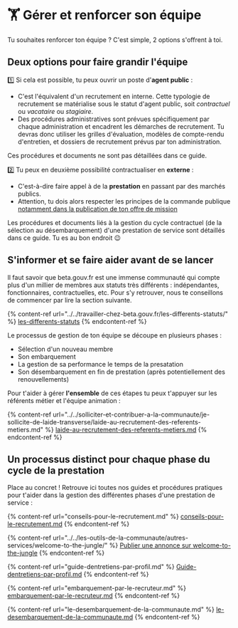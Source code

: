 # 🏋️ Gérer et renforcer son équipe

Tu souhaites renforcer ton équipe ?
C'est simple, 2 options s'offrent à toi.

## Deux options pour faire grandir l'équipe

1️⃣ Si cela est possible, tu peux ouvrir un poste d'**agent public** :
* C'est l'équivalent d'un recrutement en interne. Cette typologie de recrutement se matérialise sous le statut d'agent public, soit _contractuel_ ou _vacataire_ ou _stagiaire_.
* Des procédures administratives sont prévues spécifiquement par chaque administration et encadrent les démarches de recrutement. Tu devras donc utiliser les grilles d'évaluation, modèles de compte-rendu d'entretien, et dossiers de recrutement prévus par ton administration.

Ces procédures et documents ne sont pas détaillées dans ce guide.

2️⃣ Tu peux en deuxième possibilité contractualiser en **externe** :
* C'est-à-dire faire appel à de la **prestation** en passant par des marchés publics.
* Attention, tu dois alors respecter les principes de la commande publique [notamment dans la publication de ton offre de mission](../../les-outils-de-la-communaute/autres-services/welcome-to-the-jungle/#obligations-concernant-la-publication-doffres-de-mission-en-prestation)

Les procédures et documents liés à la gestion du cycle contractuel (de la sélection au désembarquement) d'une prestation de service sont détaillés dans ce guide. Tu es au bon endroit 😉

## S'informer et se faire aider avant de se lancer

Il faut savoir que beta.gouv.fr est une immense communauté qui compte plus d'un millier de membres aux statuts très différents : indépendantes, fonctionnaires, contractuelles, etc. Pour s'y retrouver, nous te conseillons de commencer par lire la section suivante.

{% content-ref url="../../travailler-chez-beta.gouv.fr/les-differents-statuts/" %}
[les-differents-statuts](../../travailler-chez-beta.gouv.fr/les-differents-statuts/)
{% endcontent-ref %}

Le processus de gestion de ton équipe se découpe en plusieurs phases :
* Sélection d'un nouveau membre
* Son embarquement
* La gestion de sa performance le temps de la presatation
* Son désembarquement en fin de prestation (après potentiellement des renouvellements)

Pour t'aider à gérer **l'ensemble** de ces étapes tu peux t'appuyer sur les référents métier et l'équipe animation :&#x20;

{% content-ref url="../../solliciter-et-contribuer-a-la-communaute/je-sollicite-de-laide-transverse/laide-au-recrutement-des-referents-metiers.md" %}
[laide-au-recrutement-des-referents-metiers.md](../../solliciter-et-contribuer-a-la-communaute/je-sollicite-de-laide-transverse/laide-au-recrutement-des-referents-metiers.md)
{% endcontent-ref %}

## Un processus distinct pour chaque phase du cycle de la prestation

Place au concret ! Retrouve ici toutes nos guides et procédures pratiques pour t'aider dans la gestion des différentes phases d'une prestation de service :&#x20;

{% content-ref url="conseils-pour-le-recrutement.md" %}
[conseils-pour-le-recrutement.md](conseils-pour-le-recrutement.md)
{% endcontent-ref %}

{% content-ref url="../../les-outils-de-la-communaute/autres-services/welcome-to-the-jungle/" %}
[Publier une annonce sur welcome-to-the-jungle](../../les-outils-de-la-communaute/autres-services/welcome-to-the-jungle/)
{% endcontent-ref %}

{% content-ref url="guide-dentretiens-par-profil.md" %}
[Guide-dentretiens-par-profil.md](guide-dentretiens-par-profil.md)
{% endcontent-ref %}

{% content-ref url="embarquement-par-le-recruteur.md" %}
[embarquement-par-le-recruteur.md](embarquement-par-le-recruteur.md)
{% endcontent-ref %}

{% content-ref url="le-desembarquement-de-la-communaute.md" %}
[le-desembarquement-de-la-communaute.md](le-desembarquement-de-la-communaute.md)
{% endcontent-ref %}
